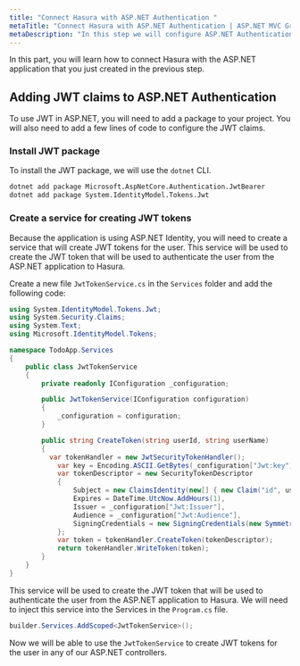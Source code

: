 ```yaml
---
title: "Connect Hasura with ASP.NET Authentication "
metaTitle: "Connect Hasura with ASP.NET Authentication | ASP.NET MVC GraphQL Tutorial"
metaDescription: "In this step we will configure ASP.NET Authentication  rules to specify Hasura specific custom claims."
---
```


In this part, you will learn how to connect Hasura with the ASP.NET application that you just created in the previous step.

## Adding JWT claims to ASP.NET Authentication
To use JWT in ASP.NET, you will need to add a package to your project. You will also need to add a few lines of code to configure the JWT claims.

### Install JWT package
To install the JWT package, we will use the `dotnet` CLI.

```bash
dotnet add package Microsoft.AspNetCore.Authentication.JwtBearer
dotnet add package System.IdentityModel.Tokens.Jwt
```

### Create a service for creating JWT tokens
Because the application is using ASP.NET Identity, you will need to create a service that will create JWT tokens for the user. This service will be used to create the JWT token that will be used to authenticate the user from the ASP.NET application to Hasura.

Create a new file `JwtTokenService.cs` in the `Services` folder and add the following code:

```csharp
using System.IdentityModel.Tokens.Jwt;
using System.Security.Claims;
using System.Text;
using Microsoft.IdentityModel.Tokens;

namespace TodoApp.Services
{
    public class JwtTokenService
    {
        private readonly IConfiguration _configuration;

        public JwtTokenService(IConfiguration configuration)
        {
            _configuration = configuration;
        }

        public string CreateToken(string userId, string userName)
        {
          var tokenHandler = new JwtSecurityTokenHandler();
            var key = Encoding.ASCII.GetBytes(_configuration["Jwt:key"]);
            var tokenDescriptor = new SecurityTokenDescriptor
            {
                Subject = new ClaimsIdentity(new[] { new Claim("id", userName) }),
                Expires = DateTime.UtcNow.AddHours(1),
                Issuer = _configuration["Jwt:Issuer"],
                Audience = _configuration["Jwt:Audience"],
                SigningCredentials = new SigningCredentials(new SymmetricSecurityKey(key), SecurityAlgorithms.HmacSha256Signature)
            };
            var token = tokenHandler.CreateToken(tokenDescriptor);
            return tokenHandler.WriteToken(token);
        }
    }
}
```

This service will be used to create the JWT token that will be used to authenticate the user from the ASP.NET application to Hasura. We will need to inject this service into the Services in the `Program.cs` file.

```csharp
builder.Services.AddScoped<JwtTokenService>();
```

Now we will be able to use the `JwtTokenService` to create JWT tokens for the user in any of our ASP.NET controllers.